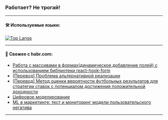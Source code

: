 ### Работает? Не трогай!

---
<!--
#### 🛠️ Technical stack:

![Java](https://img.shields.io/badge/Java-informational?logo=Oracle&style=flat&logoColor=white&color=FF4500)
![Kotlin](https://img.shields.io/badge/Kotlin-informational?logo=Kotlin&style=flat&logoColor=white&color=774D97)
![TS](https://img.shields.io/badge/TypeScript-informational?logo=typeScript&style=flat&logoColor=black&color=017acc)
![Python](https://img.shields.io/badge/Python-informational?logo=Python&style=flat&logoColor=black&color=ffdd54) <br>
![Spring](https://img.shields.io/badge/Spring-informational?logo=Spring&style=flat&logoColor=white&color=6DB33F) 
![SpringBoot](https://img.shields.io/badge/SpringBoot-informational?logo=SpringBoot&style=flat&logoColor=white&color=6DB33F)
![Nest](https://img.shields.io/badge/NestJS-informational?logo=NestJS&style=flat&logoColor=white&color=E0234E) 
![NodeJS](https://img.shields.io/badge/NodeJS-informational?logo=node.js&style=flat&logoColor=white&color=70A760)<br>
![PostgreSQL](https://img.shields.io/badge/PostgreSQL-informational?logo=PostgreSQL&style=flat&logoColor=white&color=DAA520)
![MongoDB](https://img.shields.io/badge/MongoDB-informational?logo=MongoDB&style=flat&logoColor=white&color=870000)
![Apache](https://img.shields.io/badge/Apache-informational?logo=apache&style=flat&logoColor=white&color=f74e28)

___ 
-->

#### 🛠️ Используемые языки:

[![Top Langs](https://github-readme-stats-u2qms2cxw-advtsettinggmailcoms-projects.vercel.app/api/top-langs/?username=zloylis&langs_count=10&hide_title=true&title_color=e6edf3&size_weight=0.5&count_weight=0.5&layout=compact&hide_progress=true&hide_border=true&theme=dracula)](https://github.com/zloylis)

<!---


####  :octocat:&nbsp;&nbsp; Статистика:

![GitHub stats](https://github-readme-stats-u2qms2cxw-advtsettinggmailcoms-projects.vercel.app/api?username=zloylis&show_icons=true&hide_border=true&theme=dracula&title_color=e6edf3&include_all_commits=true&count_private=true&hide_rank=false&hide_title=true&rank_icon=github)
-->
---

#### 💬 Свежее с habr.com:

<!-- BLOG-POST-LIST:START -->
- [Работа с массивами в формах&lpar;динамическое добавление полей&rpar; с использованием библиотеки react-hook-form](https://habr.com/ru/articles/838214/?utm_source=habrahabr&utm_medium=rss&utm_campaign=838214)
- [[Перевод] Проблема альтернативной реализации](https://habr.com/ru/companies/sportmaster_lab/articles/838194/?utm_source=habrahabr&utm_medium=rss&utm_campaign=838194)
- [[Перевод] Метод оценки вероятности футбольных результатов для стратегии ставок с потенциалом достижения положительной доходности](https://habr.com/ru/articles/838186/?utm_source=habrahabr&utm_medium=rss&utm_campaign=838186)
- [Цифровое моделирование](https://habr.com/ru/articles/837922/?utm_source=habrahabr&utm_medium=rss&utm_campaign=837922)
- [ML в маркетинге: тест и мониторинг модели пользовательского негатива](https://habr.com/ru/companies/tbank/articles/838148/?utm_source=habrahabr&utm_medium=rss&utm_campaign=838148)
<!-- BLOG-POST-LIST:END -->

---
